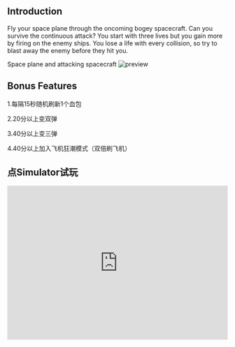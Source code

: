 ## Introduction

Fly your space plane through the oncoming bogey spacecraft. Can you survive the continuous attack? You start with three lives but you gain more by firing on the enemy ships. You lose a life with every collision, so try to blast away the enemy before they hit you.

Space plane and attacking spacecraft
![preview](https://makecode.trafficmanager.cn/blob/f38c4a906e3d9170c6cb334f63e80a275c123718/static/tutorials/galga.gif)

## Bonus Features
1.每隔15秒随机刷新1个血包

2.20分以上变双弹

3.40分以上变三弹

4.40分以上加入飞机狂潮模式（双倍刷飞机）

## 点Simulator试玩

<html><div style="position:relative;height:0;padding-bottom:70%;overflow:hidden;"><iframe style="position:absolute;top:0;left:0;width:100%;height:100%;" src="https://arcade.makecode.com/#pub:_gP0Y0MFe3aA1" frameborder="0" sandbox="allow-popups allow-forms allow-scripts allow-same-origin"></iframe></div></html>
